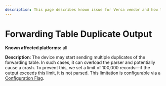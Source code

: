 ```yaml
---
description: This page describes known issue for Versa vendor and how to fix it.
---
```


# Forwarding Table Duplicate Output

**Known affected platforms:** all

**Description**: The device may start sending multiple duplicates of the forwarding table. In such cases, it can overload the parser and potentially cause a crash.
To prevent this, we set a limit of 100,000 records—if the output exceeds this limit, it is not parsed.
This limitation is configurable via a [Configuration Flag](../../../../System_Administration/Command_Line_Interface/Configuration_Flags.md#versa-vos-forwarding-table).
